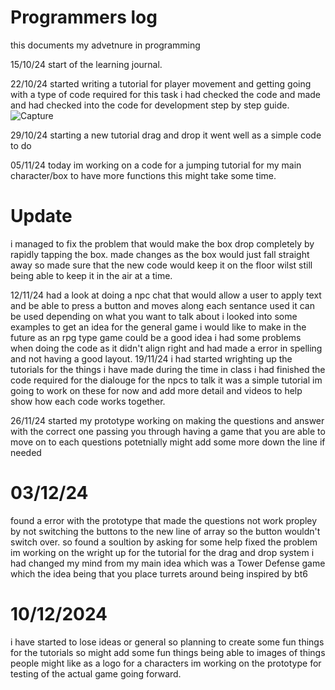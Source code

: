 # Programmers log
this documents my advetnure in programming

15/10/24
start of the learning journal.

22/10/24
started writing a tutorial for player movement and getting going with a type of code required for this task i had checked the code and made and had checked into the code for development 
step by step guide.
![Capture](https://github.com/user-attachments/assets/9e4a8acd-064b-4ed0-9acb-ac2af2c41c00)

29/10/24
starting a new tutorial drag and drop it went well as a simple code to do 

05/11/24
today im working on a code for a jumping tutorial for my main character/box to have more functions
this might take some time.
# Update
i managed to fix the problem that would make the box drop completely by rapidly tapping the box.
made changes as the box would just fall straight away so made sure that the new code would keep it on the floor wilst still being able to keep it in the air at a time.

12/11/24
had a look at doing a npc chat that would allow a user to apply text and be able to press a button and moves along each sentance used it can be used depending on what you want to talk about
i looked into some examples to get an idea for the general game i would like to make in the future as an rpg type game could be a good idea
i had some problems when doing the code as it didn't align right and had made a error in spelling and not having a good layout.
19/11/24
i had started wrighting up the tutorials for the things i have made during the time in class i had finished the code required for the dialouge for the npcs to talk 
it was a simple tutorial im going to work on these for now and add more detail and videos to help show how each code works together.

26/11/24
started my prototype working on making the questions and answer with the correct one passing you through 
having a game that you are able to move on to each questions potetnially might add some more down the line if needed

# 03/12/24
found a error with the prototype that made the questions not work propley by not switching the buttons to the new line of array so the button wouldn't switch over.
so found a soultion by asking for some help fixed the problem 
im working on the wright up for the tutorial for the drag and drop system 
i had changed my mind from my main idea which was a Tower Defense game which the idea being that you place turrets around being inspired by bt6

# 10/12/2024
i have started to lose ideas or general so planning to create some fun things for the tutorials
so might add some fun things being able to images of things people might like as a logo for a characters
im working on the prototype for testing of the actual game going forward.



